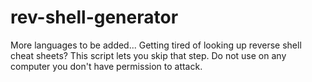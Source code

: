 # rev-shell-generator
More languages to be added...
Getting tired of looking up reverse shell cheat sheets? This script lets you skip that step.
Do not use on any computer you don't have permission to attack.
